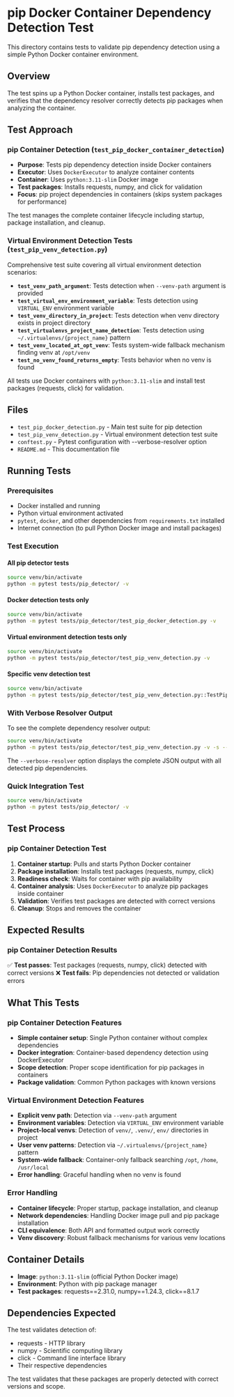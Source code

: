 # pip Docker Container Dependency Detection Test

This directory contains tests to validate pip dependency detection using a simple Python Docker container environment.

## Overview

The test spins up a Python Docker container, installs test packages, and verifies that the dependency resolver correctly detects pip packages when analyzing the container.

## Test Approach

### pip Container Detection (`test_pip_docker_container_detection`)

- **Purpose**: Tests pip dependency detection inside Docker containers
- **Executor**: Uses `DockerExecutor` to analyze container contents
- **Container**: Uses `python:3.11-slim` Docker image
- **Test packages**: Installs requests, numpy, and click for validation
- **Focus**: pip project dependencies in containers (skips system packages for performance)

The test manages the complete container lifecycle including startup, package installation, and cleanup.

### Virtual Environment Detection Tests (`test_pip_venv_detection.py`)

Comprehensive test suite covering all virtual environment detection scenarios:

- **`test_venv_path_argument`**: Tests detection when `--venv-path` argument is provided
- **`test_virtual_env_environment_variable`**: Tests detection using `VIRTUAL_ENV` environment variable
- **`test_venv_directory_in_project`**: Tests detection when venv directory exists in project directory
- **`test_virtualenvs_project_name_detection`**: Tests detection using `~/.virtualenvs/{project_name}` pattern
- **`test_venv_located_at_opt_venv`**: Tests system-wide fallback mechanism finding venv at `/opt/venv`
- **`test_no_venv_found_returns_empty`**: Tests behavior when no venv is found

All tests use Docker containers with `python:3.11-slim` and install test packages (requests, click) for validation.

## Files

- `test_pip_docker_detection.py` - Main test suite for pip detection
- `test_pip_venv_detection.py` - Virtual environment detection test suite
- `conftest.py` - Pytest configuration with --verbose-resolver option
- `README.md` - This documentation file

## Running Tests

### Prerequisites

- Docker installed and running
- Python virtual environment activated
- `pytest`, `docker`, and other dependencies from `requirements.txt` installed
- Internet connection (to pull Python Docker image and install packages)

### Test Execution

#### All pip detector tests

```bash
source venv/bin/activate
python -m pytest tests/pip_detector/ -v
```

#### Docker detection tests only

```bash
source venv/bin/activate
python -m pytest tests/pip_detector/test_pip_docker_detection.py -v
```

#### Virtual environment detection tests only

```bash
source venv/bin/activate
python -m pytest tests/pip_detector/test_pip_venv_detection.py -v
```

#### Specific venv detection test

```bash
source venv/bin/activate
python -m pytest tests/pip_detector/test_pip_venv_detection.py::TestPipVenvDetection::test_venv_located_at_opt_venv -v
```

### With Verbose Resolver Output

To see the complete dependency resolver output:

```bash
source venv/bin/activate
python -m pytest tests/pip_detector/test_pip_venv_detection.py -v -s --verbose-resolver
```

The `--verbose-resolver` option displays the complete JSON output with all detected pip dependencies.

### Quick Integration Test

```bash
source venv/bin/activate
python -m pytest tests/pip_detector/ -v
```

## Test Process

### pip Container Detection Test

1. **Container startup**: Pulls and starts Python Docker container
2. **Package installation**: Installs test packages (requests, numpy, click)
3. **Readiness check**: Waits for container with pip availability
4. **Container analysis**: Uses `DockerExecutor` to analyze pip packages inside container
5. **Validation**: Verifies test packages are detected with correct versions
6. **Cleanup**: Stops and removes the container

## Expected Results

### pip Container Detection Results

✅ **Test passes**: Test packages (requests, numpy, click) detected with correct versions
❌ **Test fails**: Pip dependencies not detected or validation errors

## What This Tests

### pip Container Detection Features

- **Simple container setup**: Single Python container without complex dependencies
- **Docker integration**: Container-based dependency detection using DockerExecutor
- **Scope detection**: Proper scope identification for pip packages in containers
- **Package validation**: Common Python packages with known versions

### Virtual Environment Detection Features

- **Explicit venv path**: Detection via `--venv-path` argument
- **Environment variables**: Detection via `VIRTUAL_ENV` environment variable
- **Project-local venvs**: Detection of `venv/`, `.venv/`, `env/` directories in project
- **User venv patterns**: Detection via `~/.virtualenvs/{project_name}` pattern
- **System-wide fallback**: Container-only fallback searching `/opt`, `/home`, `/usr/local`
- **Error handling**: Graceful handling when no venv is found

### Error Handling

- **Container lifecycle**: Proper startup, package installation, and cleanup
- **Network dependencies**: Handling Docker image pull and pip package installation
- **CLI equivalence**: Both API and formatted output work correctly
- **Venv discovery**: Robust fallback mechanisms for various venv locations

## Container Details

- **Image**: `python:3.11-slim` (official Python Docker image)
- **Environment**: Python with pip package manager
- **Test packages**: requests==2.31.0, numpy==1.24.3, click==8.1.7

## Dependencies Expected

The test validates detection of:

- requests - HTTP library
- numpy - Scientific computing library
- click - Command line interface library
- Their respective dependencies

The test validates that these packages are properly detected with correct versions and scope.
